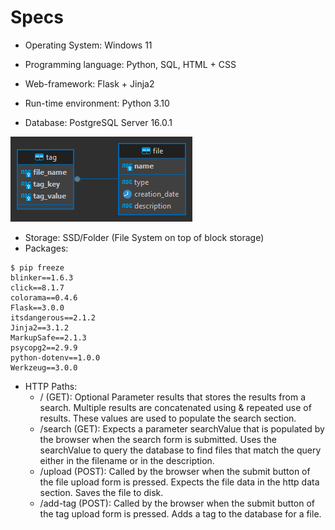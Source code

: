 # Specs
- Operating System: Windows 11

- Programming language: Python, SQL, HTML + CSS

- Web-framework: Flask + Jinja2

- Run-time environment: Python 3.10

- Database: PostgreSQL Server 16.0.1

![](uml_diagram_db.png)
- Storage: SSD/Folder (File System on top of block storage)
- Packages:
```
$ pip freeze
blinker==1.6.3
click==8.1.7
colorama==0.4.6
Flask==3.0.0
itsdangerous==2.1.2
Jinja2==3.1.2
MarkupSafe==2.1.3
psycopg2==2.9.9
python-dotenv==1.0.0
Werkzeug==3.0.0
```
- HTTP Paths:
    - / (GET): Optional Parameter results that stores the results from a search. Multiple results are concatenated using & repeated use of results. These values are used to populate the search section.
    - /search (GET): Expects a parameter searchValue that is populated by the browser when the search form is submitted. Uses the searchValue to query the database to find files that match the query either in the filename or in the description.
    - /upload (POST): Called by the browser when the submit button of the file upload form is pressed. Expects the file data in the http data section. Saves the file to disk.
    - /add-tag (POST): Called by the browser when the submit button of the tag upload form is pressed. Adds a tag to the database for a file.



